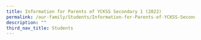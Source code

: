 ```yaml
---
title: Information for Parents of YCKSS Secondary 1 (2022)
permalink: /our-family/Students/Information-for-Parents-of-YCKSS-Secondary-1-2022/
description: ""
third_nav_title: Students
---
```

